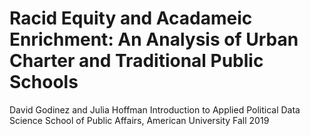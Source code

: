 # Racid Equity and Acadameic Enrichment: An Analysis of Urban Charter and Traditional Public Schools

David Godinez and Julia Hoffman
Introduction to Applied Political Data Science
School of Public Affairs, American University
Fall 2019
